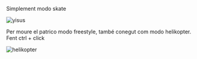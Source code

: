 Simplement modo skate

![yisus](https://user-images.githubusercontent.com/95536223/228511229-ebf539ee-fbdc-4ed5-8c61-9758b7acd11d.jpg)

Per moure el patrico modo freestyle, també conegut com modo helikopter. Fent ctrl + click

![helikopter](https://user-images.githubusercontent.com/95536223/228515231-227cb828-ff09-4044-9a65-dfdd902bd72c.jpg)
